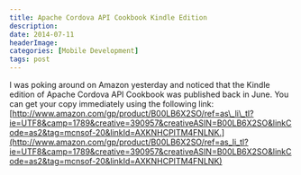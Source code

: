 ```yaml
---
title: Apache Cordova API Cookbook Kindle Edition
description: 
date: 2014-07-11
headerImage: 
categories: [Mobile Development]
tags: post
---
```


I was poking around on Amazon yesterday and noticed that the Kindle edition of Apache Cordova API Cookbook was published back in June. You can get your copy immediately using the following link: [http://www.amazon.com/gp/product/B00LB6X2SO/ref=as\_li\_tl?ie=UTF8&camp=1789&creative=390957&creativeASIN=B00LB6X2SO&linkCode=as2&tag=mcnsof-20&linkId=AXKNHCPITM4FNLNK.](http://www.amazon.com/gp/product/B00LB6X2SO/ref=as_li_tl?ie=UTF8&camp=1789&creative=390957&creativeASIN=B00LB6X2SO&linkCode=as2&tag=mcnsof-20&linkId=AXKNHCPITM4FNLNK)